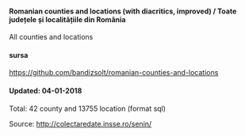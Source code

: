 #### Romanian counties and locations (with diacritics, improved) / Toate județele și localitățiile din România
All counties and locations

#### sursa
https://github.com/bandizsolt/romanian-counties-and-locations

#### Updated: 04-01-2018
Total: 42 county and 13755 location (format sql)

Source:
http://colectaredate.insse.ro/senin/
